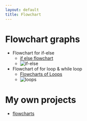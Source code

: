 ```yaml
---
layout: default
title: Flowchart
---
```

# Flowchart graphs
- Flowchart for if-else
    - [if else flowchart](https://www.zenflowchart.com/guides/if-else-flowchart)
    - ![if-else](/pages-blog/assets/images/tools/flowchart_If-else.png)
- Flowchart of for loop & while loop
    - [Flowcharts of Loops](https://www.codingem.com/flowchart-loop/)
    - ![loops](/pages-blog/assets/images/tools/flowchart-for-loop.jpeg)

# My own projects
- [flowcharts](https://miro.com/app/board/uXjVLghSrsE=/?share_link_id=878699878928)